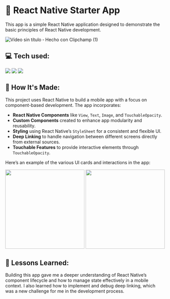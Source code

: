 # 📱 React Native Starter App

This app is a simple React Native application designed to demonstrate the basic principles of React Native development.

![Vídeo sin título ‐ Hecho con Clipchamp (1)](https://github.com/user-attachments/assets/61d4f718-cacc-4443-a2c2-cd5ff2482db2)

## 💻 Tech used:

<img src="https://img.shields.io/badge/JavaScript-323330?style=for-the-badge&logo=javascript&logoColor=F7DF1E"> <img src="https://img.shields.io/badge/TypeScript-007ACC?style=for-the-badge&logo=typescript&logoColor=white"> <img src="https://img.shields.io/badge/React_Native-20232A?style=for-the-badge&logo=react&logoColor=61DAFB" />

## 🧱 How It's Made:

This project uses React Native to build a mobile app with a focus on component-based development. The app incorporates:

- **React Native Components** like `View`, `Text`, `Image`, and `TouchableOpacity`.
- **Custom Components** created to enhance app modularity and reusability.
- **Styling** using React Native’s `StyleSheet` for a consistent and flexible UI.
- **Deep Linking** to handle navigation between different screens directly from external sources.
- **Touchable Features** to provide interactive elements through `TouchableOpacity`.

Here’s an example of the various UI cards and interactions in the app:

<img src="https://github.com/user-attachments/assets/149894fd-0b89-4f93-abc4-ae1aef488a92" width="250">
<img src="https://github.com/user-attachments/assets/a855c430-8043-49fb-bf9b-f740e412a385" width="250">

## 🧠 Lessons Learned:

Building this app gave me a deeper understanding of React Native’s component lifecycle and how to manage state effectively in a mobile context. I also learned how to implement and debug deep linking, which was a new challenge for me in the development process.













